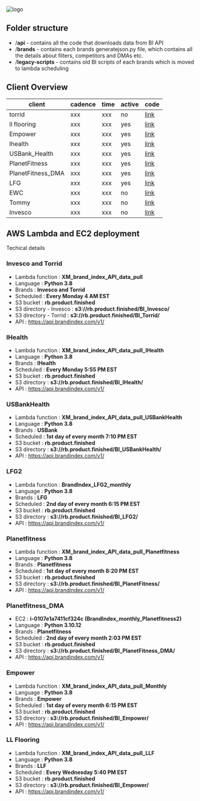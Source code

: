 ![logo](https://camo.githubusercontent.com/205f6f35396a351dffbc19f001e60adcec3065c6e8a527134d86f969a3163a21/68747470733a2f2f64323564323530367366623934732e636c6f756466726f6e742e6e65742f722f37362f5947562d4272616e64496e6465782e706e67)

## Folder structure

- /**api** - contains all the code that downloads data from BI API
- /**brands** - contains each brands generatejson.py file, which contains all the details about filters, competitors and DMAs etc.
- /**legacy-scripts** - contains old BI scripts of each brands which is moved to lambda scheduling

## Client Overview

| client | cadence | time | active | code |
| -- | -- | -- | -- | -- |
| torrid | xxx | xxx | no | [link](https://github.com/CrossmediaHQ/xm-brandindex-v1/blob/main/brands/Torrid-generatejson.py) |
| ll flooring | xxx | xxx | yes | [link](https://github.com/CrossmediaHQ/xm-brandindex-v1/blob/main/brands/LLFlooring-generatejson.py) |
| Empower | xxx | xxx | yes | [link](https://github.com/CrossmediaHQ/xm-brandindex-v1/blob/main/brands/Empower_generatejson.py) |
| Ihealth | xxx | xxx | yes | [link](https://github.com/CrossmediaHQ/xm-brandindex-v1/blob/main/brands/Empower_generatejson.py) |
| USBank_Health | xxx | xxx | yes | [link](https://github.com/CrossmediaHQ/xm-brandindex-v1/blob/main/brands/USBHealth-generatejson.py) |
| PlanetFitness | xxx | xxx | yes | [link](https://github.com/CrossmediaHQ/xm-brandindex-v1/tree/main/brands/Planetfitness) |
| PlanetFitness_DMA | xxx | xxx | yes | [link](https://github.com/CrossmediaHQ/xm-brandindex-v1/tree/main/brands/Planetfitness-DMA) |
| LFG | xxx | xxx | yes | [link](https://github.com/CrossmediaHQ/xm-brandindex-v1/tree/main/brands/LFG) |
| EWC | xxx | xxx | no | [link](https://github.com/CrossmediaHQ/xm-brandindex-v1/blob/main/brands/EWC-generatejson.py) |
| Tommy | xxx | xxx | no | [link](https://github.com/CrossmediaHQ/xm-brandindex-v1/tree/main/brands/Tommy) |
| Invesco | xxx | xxx | no | [link](https://github.com/CrossmediaHQ/xm-brandindex-v1/blob/main/brands/Invesco-generatejson.py) |

## AWS Lambda and EC2 deployment 

Techical details
### Invesco and Torrid
- Lambda function   : **XM_brand_index_API_data_pull**
- Language          : **Python 3.8**
- Brands            : **Invesco and Torrid**
- Scheduled         : **Every Monday 4 AM EST**
- S3 bucket         : **rb.product.finished**
- S3 directory - Invesco    : **s3://rb.product.finished/BI_Invesco/**
- S3 directory - Torrid    : **s3://rb.product.finished/BI_Torrid/**
- API               : https://api.brandindex.com/v1/

### IHealth
- Lambda function : **XM_brand_index_API_data_pull_IHealth**
- Language          : **Python 3.8**
- Brands            : **IHealth**
- Scheduled         : **Every Monday 5:55 PM  EST**
- S3 bucket         : **rb.product.finished**
- S3 directory      : **s3://rb.product.finished/BI_IHealth/**
- API               : https://api.brandindex.com/v1/

### USBankHealth
- Lambda function : **XM_brand_index_API_data_pull_USBankHealth**
- Language          : **Python 3.8**
- Brands            : **USBank**
- Scheduled         : **1st day of every month 7:10 PM EST**
- S3 bucket         : **rb.product.finished**
- S3 directory      : **s3://rb.product.finished/BI_USBankHealth/**
- API               : https://api.brandindex.com/v1/


### LFG2
- Lambda function : **BrandIndex_LFG2_monthly**
- Language          : **Python 3.8**
- Brands            : **LFG**
- Scheduled         : **2nd day of every month 6:15 PM EST**
- S3 bucket         : **rb.product.finished**
- S3 directory      : **s3://rb.product.finished/BI_LFG2/**
- API               : https://api.brandindex.com/v1/

### Planetfitness
- Lambda function : **XM_brand_index_API_data_pull_Planetfitness**
- Language          : **Python 3.8**
- Brands            : **Planetfitness**
- Scheduled         : **1st day of every month 8:20 PM EST**
- S3 bucket         : **rb.product.finished**
- S3 directory      : **s3://rb.product.finished/BI_PlanetFitness/**
- API               : https://api.brandindex.com/v1/

### Planetfitness_DMA
- EC2 : **i-0107e1a7411cf324c (BrandIndex_monthly_Planetfitness2)**
- Language          : **Python 3.10.12**
- Brands            : **Planetfitness**
- Scheduled         : **2nd day of every month 2:03 PM EST**
- S3 bucket         : **rb.product.finished**
- S3 directory      : **s3://rb.product.finished/BI_PlanetFitness_DMA/**
- API               : https://api.brandindex.com/v1/

### Empower
- Lambda function : **XM_brand_index_API_data_pull_Monthly**
- Language          : **Python 3.8**
- Brands            : **Empower**
- Scheduled         : **1st day of every month 6:15 PM EST**
- S3 bucket         : **rb.product.finished**
- S3 directory      : **s3://rb.product.finished/BI_Empower/**
- API               : https://api.brandindex.com/v1/

### LL Flooring
- Lambda function : **XM_brand_index_API_data_pull_LLF**
- Language          : **Python 3.8**
- Brands            : **LLF**
- Scheduled         : **Every Wednesday 5:40 PM EST**
- S3 bucket         : **rb.product.finished**
- S3 directory      : **s3://rb.product.finished/BI_Empower/**
- API               : https://api.brandindex.com/v1/